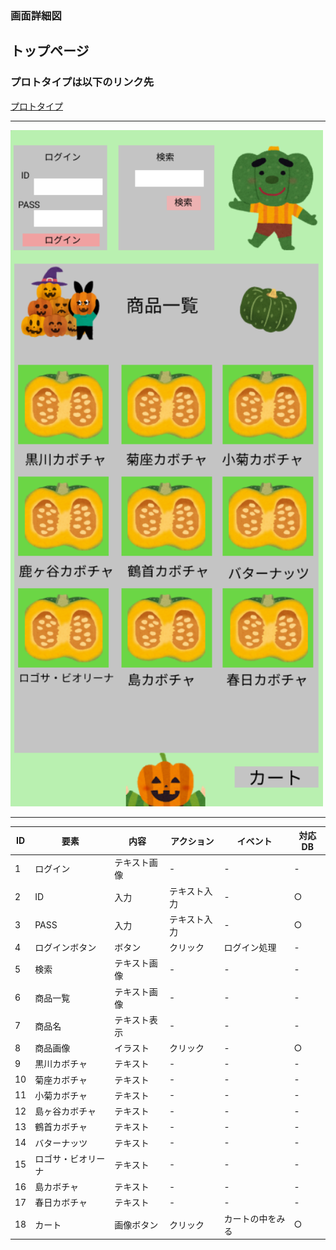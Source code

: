 ### 画面詳細図 ###
## トップページ 
### プロトタイプは以下のリンク先
[プロトタイプ](https://www.figma.com/file/oflgfYSVRXADXfqshS8aJk/Untitled?node-id=0%3A1)
*****
<img src="https://github.com/Aso2001149/2021-sys-design/blob/f4951795a91f9f79b3c2a92a7ed3a0b704967dd3/src/md/toppage.png" width="500">

*****
|ID|要素|内容|アクション|イベント|対応DB|
|----|----|----|----|----|----|
|1|ログイン|テキスト画像|-|-|-|
|2|ID|入力|テキスト入力|-|○|
|3|PASS|入力|テキスト入力|-|○|
|4|ログインボタン|ボタン|クリック|ログイン処理|-|
|5|検索|テキスト画像|-|-|-|
|6|商品一覧|テキスト画像|-|-|-|
|7|商品名|テキスト表示|-|-|-|
|8|商品画像|イラスト|クリック|-|○|
|9|黒川カボチャ|テキスト|-|-|-|
|10|菊座カボチャ|テキスト|-|-|-|
|11|小菊カボチャ|テキスト|-|-|-|
|12|島ヶ谷カボチャ|テキスト|-|-|-|
|13|鶴首カボチャ|テキスト|-|-|-|
|14|バターナッツ|テキスト|-|-|-|
|15|ロゴサ・ビオリーナ|テキスト|-|-|-|
|16|島カボチャ|テキスト|-|-|-|
|17|春日カボチャ|テキスト|-|-|-|
|18|カート|画像ボタン|クリック|カートの中をみる|○|
